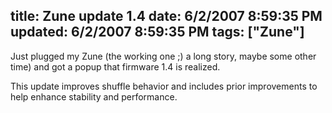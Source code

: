 title: Zune update 1.4
date: 6/2/2007 8:59:35 PM
updated: 6/2/2007 8:59:35 PM
tags: ["Zune"]
---
Just plugged my Zune (the working one ;) a long story, maybe some other time) and got a popup that firmware 1.4 is realized.

This update improves shuffle behavior and includes prior improvements to help enhance stability and performance.
